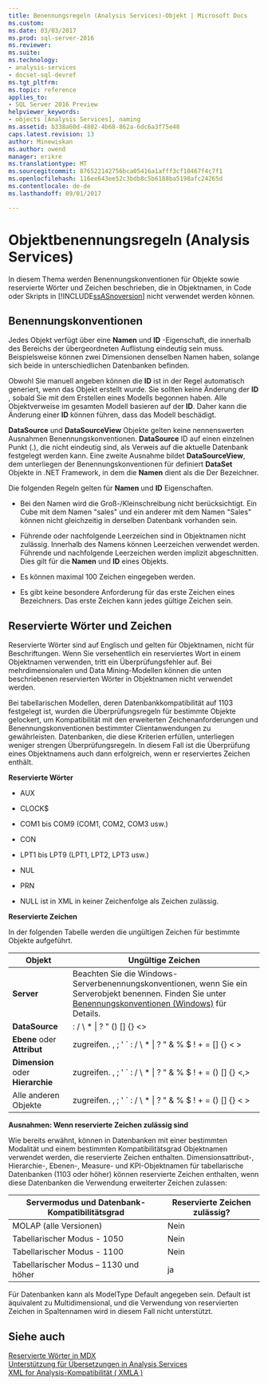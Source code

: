 ```yaml
---
title: Benennungsregeln (Analysis Services)-Objekt | Microsoft Docs
ms.custom: 
ms.date: 03/03/2017
ms.prod: sql-server-2016
ms.reviewer: 
ms.suite: 
ms.technology:
- analysis-services
- docset-sql-devref
ms.tgt_pltfrm: 
ms.topic: reference
applies_to:
- SQL Server 2016 Preview
helpviewer_keywords:
- objects [Analysis Services], naming
ms.assetid: b338a60d-4802-4b68-862a-6dc6a3f75e48
caps.latest.revision: 13
author: Minewiskan
ms.author: owend
manager: erikre
ms.translationtype: MT
ms.sourcegitcommit: 876522142756bca05416a1afff3cf10467f4c7f1
ms.openlocfilehash: 116ee643ee52c3bdb8c5b6188ba5198afc24265d
ms.contentlocale: de-de
ms.lasthandoff: 09/01/2017

---
```

# <a name="object-naming-rules-analysis-services"></a>Objektbenennungsregeln (Analysis Services)
  In diesem Thema werden Benennungskonventionen für Objekte sowie reservierte Wörter und Zeichen beschrieben, die in Objektnamen, in Code oder Skripts in [!INCLUDE[ssASnoversion](../../../includes/ssasnoversion-md.md)] nicht verwendet werden können.  
  
##  <a name="bkmk_Names"></a>Benennungskonventionen  
 Jedes Objekt verfügt über eine **Namen** und **ID** -Eigenschaft, die innerhalb des Bereichs der übergeordneten Auflistung eindeutig sein muss. Beispielsweise können zwei Dimensionen denselben Namen haben, solange sich beide in unterschiedlichen Datenbanken befinden.  
  
 Obwohl Sie manuell angeben können die **ID** ist in der Regel automatisch generiert, wenn das Objekt erstellt wurde. Sie sollten keine Änderung der **ID** , sobald Sie mit dem Erstellen eines Modells begonnen haben. Alle Objektverweise im gesamten Modell basieren auf der **ID**. Daher kann die Änderung einer **ID** können führen, dass das Modell beschädigt.  
  
 **DataSource** und **DataSourceView** Objekte gelten keine nennenswerten Ausnahmen Benennungskonventionen. **DataSource** ID auf einen einzelnen Punkt (.), die nicht eindeutig sind, als Verweis auf die aktuelle Datenbank festgelegt werden kann. Eine zweite Ausnahme bildet **DataSourceView**, dem unterliegen der Benennungskonventionen für definiert **DataSet** Objekte in .NET Framework, in dem die **Namen** dient als die Der Bezeichner.  
  
 Die folgenden Regeln gelten für **Namen** und **ID** Eigenschaften.  
  
-   Bei den Namen wird die Groß-/Kleinschreibung nicht berücksichtigt. Ein Cube mit dem Namen "sales" und ein anderer mit dem Namen "Sales" können nicht gleichzeitig in derselben Datenbank vorhanden sein.  
  
-   Führende oder nachfolgende Leerzeichen sind in Objektnamen nicht zulässig. Innerhalb des Namens können Leerzeichen verwendet werden. Führende und nachfolgende Leerzeichen werden implizit abgeschnitten. Dies gilt für die **Namen** und **ID** eines Objekts.  
  
-   Es können maximal 100 Zeichen eingegeben werden.  
  
-   Es gibt keine besondere Anforderung für das erste Zeichen eines Bezeichners. Das erste Zeichen kann jedes gültige Zeichen sein.  
  
##  <a name="bkmk_reserved"></a>Reservierte Wörter und Zeichen  
 Reservierte Wörter sind auf Englisch und gelten für Objektnamen, nicht für Beschriftungen. Wenn Sie versehentlich ein reserviertes Wort in einem Objektnamen verwenden, tritt ein Überprüfungsfehler auf. Bei mehrdimensionalen und Data Mining-Modellen können die unten beschriebenen reservierten Wörter in Objektnamen nicht verwendet werden.  
  
 Bei tabellarischen Modellen, deren Datenbankkompatibilität auf 1103 festgelegt ist, wurden die Überprüfungsregeln für bestimmte Objekte gelockert, um Kompatibilität mit den erweiterten Zeichenanforderungen und Benennungskonventionen bestimmter Clientanwendungen zu gewährleisten. Datenbanken, die diese Kriterien erfüllen, unterliegen weniger strengen Überprüfungsregeln. In diesem Fall ist die Überprüfung eines Objektnamens auch dann erfolgreich, wenn er reserviertes Zeichen enthält.  
  
 **Reservierte Wörter**  
  
-   AUX  
  
-   CLOCK$  
  
-   COM1 bis COM9 (COM1, COM2, COM3 usw.)  
  
-   CON  
  
-   LPT1 bis LPT9 (LPT1, LPT2, LPT3 usw.)  
  
-   NUL  
  
-   PRN  
  
-   NULL ist in XML in keiner Zeichenfolge als Zeichen zulässig.  
  
 **Reservierte Zeichen**  
  
 In der folgenden Tabelle werden die ungültigen Zeichen für bestimmte Objekte aufgeführt.  
  
|Objekt|Ungültige Zeichen|  
|------------|------------------------|  
|**Server**|Beachten Sie die Windows-Serverbenennungskonventionen, wenn Sie ein Serverobjekt benennen. Finden Sie unter [Benennungskonventionen (Windows)](http://msdn.microsoft.com/library/windows/desktop/ms682856\(v=vs.85\).aspx) für Details.|  
|**DataSource**|: / \ * &#124; ? " () [] {} <>|  
|**Ebene** oder **Attribut**|zugreifen. , ; ' ` : / \ * &#124; ? " & % $ ! + = [] {} < >|  
|**Dimension** oder **Hierarchie**|zugreifen. , ; ' ` : / \ * &#124; ? " & % $ ! + = () [] {} \<,>|  
|Alle anderen Objekte|zugreifen. , ; ' ` : / \ * &#124; ? " & % $ ! + = () [] {} < >|  
  
 **Ausnahmen: Wenn reservierte Zeichen zulässig sind**  
  
 Wie bereits erwähnt, können in Datenbanken mit einer bestimmten Modalität und einem bestimmten Kompatibilitätsgrad Objektnamen verwendet werden, die reservierte Zeichen enthalten. Dimensionsattribut-, Hierarchie-, Ebenen-, Measure- und KPI-Objektnamen für tabellarische Datenbanken (1103 oder höher) können reservierte Zeichen enthalten, wenn diese Datenbanken die Verwendung erweiterter Zeichen zulassen:  
  
|Servermodus und Datenbank-Kompatibilitätsgrad|Reservierte Zeichen zulässig?|  
|--------------------------------------------------|----------------------------------|  
|MOLAP (alle Versionen)|Nein|  
|Tabellarischer Modus - 1050|Nein|  
|Tabellarischer Modus - 1100|Nein|  
|Tabellarischer Modus – 1130 und höher|ja|  
  
 Für Datenbanken kann als ModelType Default angegeben sein. 
          Default ist äquivalent zu Multidimensional, und die Verwendung von reservierten Zeichen in Spaltennamen wird in diesem Fall nicht unterstützt.  
  
## <a name="see-also"></a>Siehe auch  
 [Reservierte Wörter in MDX](../../../mdx/mdx-reserved-words.md)   
 [Unterstützung für Übersetzungen in Analysis Services](../../../analysis-services/translation-support-in-analysis-services.md)   
 [XML for Analysis-Kompatibilität &#40; XMLA &#41;](../../../analysis-services/xmla/xml-for-analysis-compliance-xmla.md)  
  
  

